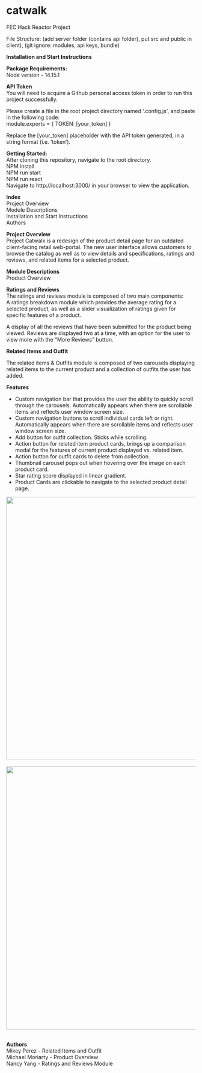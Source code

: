 # catwalk
FEC Hack Reactor Project

File Structure: (add server folder (contains api folder), put src and public in client), (git ignore: modules, api keys, bundle)

**Installation and Start Instructions**

**Package Requirements:** <br/>
Node version - 14.15.1<br/>

**API Token**<br/>
You will need to acquire a Github personal access token in order to run this project successfully.<br/>

Please create a file in the root project directory named ‘.config.js', and paste in the following code:<br/>
module.exports = { TOKEN: [your_token] }<br/>

Replace the [your_token] placeholder with the API token generated, in a string format (i.e. ‘token’).<br/>

**Getting Started:**<br/>
After cloning this repository, navigate to the root directory.<br/>
NPM install<br/>
NPM run start<br/>
NPM run react<br/>
Navigate to http://localhost:3000/ in your browser to view the application.<br/>

**Index**<br/>
Project Overview<br/>
Module Descriptions<br/>
Installation and Start Instructions<br/>
Authors<br/>

**Project Overview**<br/>
Project Catwalk is a redesign of the product detail page for an outdated client-facing retail web-portal. The new user interface allows customers to browse the catalog as well as to view details and specifications, ratings and reviews, and related items for a selected product. <br/>

**Module Descriptions**<br/>
Product Overview<br/>

**Ratings and Reviews**<br/>
The ratings and reviews module is composed of two main components:<br/>
A ratings breakdown module which provides the average rating for a selected product, as well as a slider visualization of ratings given for specific features of a product.<br/>

A display of all the reviews that have been submitted for the product being viewed. Reviews are displayed two at a time, with an option for the user to view more with the “More Reviews” button.<br/>


**Related Items and Outfit**<br/>

The related items & Outfits module is composed of two carousels displaying related items to the current product and a collection of outfits the user has added.<br/>

**Features**<br/>

 - Custom navigation bar that provides the user the ability to quickly scroll through the carousels. Automatically appears when there are scrollable items and reflects user window screen size.
 - Custom navigation buttons to scroll individual cards left or right. Automatically appears when there are scrollable items and reflects user window screen size.
 - Add button for outfit collection. Sticks while scrolling.
 - Action button for related item product cards, brings up a comparison modal for the features of current product displayed vs. related item.
 - Action button for outfit cards to delete from collection.
 - Thumbnail carousel pops out when hovering over the image on each product card.
 - Star rating score displayed in linear gradient.
 - Product Cards are clickable to navigate to the selected product detail page.

<div style="text-align:center"><img src="https://user-images.githubusercontent.com/73146132/115306581-e484d980-a11c-11eb-8120-28186032c525.gif" width="1200" height="700"></div><br/>


<div style="text-align:center"><img src="https://user-images.githubusercontent.com/73146132/115306693-0bdba680-a11d-11eb-9b6e-e6480d3f90e7.gif" width="1200" height="700"></div><br/>

**Authors**<br/>
Mikey Perez - Related Items and Outfit <br/>
Michael Moriarty - Product Overview <br/>
Nancy Yang - Ratings and Reviews Module<br/>
